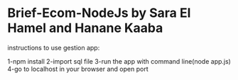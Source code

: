 # Brief-Ecom-NodeJs by Sara El Hamel and Hanane Kaaba

instructions to use gestion app:


1-npm install
2-import sql file
3-run the app with command line(node app.js)
4-go to localhost in your browser and open port
